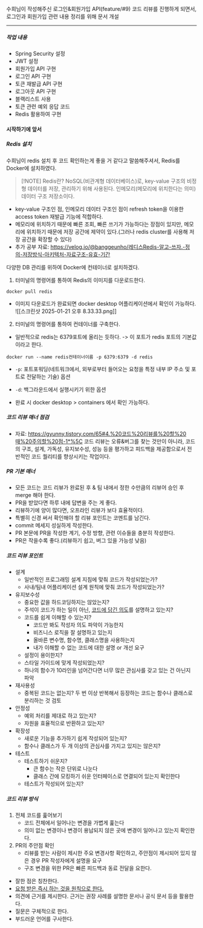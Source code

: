 수희님이 작성해주신 로그인&회원가입 API(feature/#9) 코드 리뷰를 진행하게 되면서, 로그인과 회원가입 관련 내용 정리를 위해 문서 개설

---
##### 작업 내용
- Spring Security 설정
- JWT 설정
- 회원가입 API 구현
- 로그인 API 구현
- 토큰 재발급 API 구현
- 로그아웃 API 구현
- 블랙리스트 사용
- 토큰 관련 예외 응답 코드
- Redis 활용하여 구현

#### 시작하기에 앞서
##### Redis 설치
수희님이 redis 설치 후 코드 확인하는게 좋을 거 같다고 말씀해주셔서, Redis를 Docker에 설치하였다.

> [!NOTE] Redis란?
> NoSQL(비관계형 데이터베이스)로, key-value 구조의 비정형 데이터를 저장, 관리하기 위해 사용된다. 인메모리(메모리에 위치한다는 의미) 데이터 구조 저장소이다.
* key-value 구조인 점, 인메모리 데이터 구조인 점이 refresh token을 이용한 access token 재발급 기능에 적합하다.
* 메모리에 위치하기 때문에 빠른 조회, 빠른 쓰기가 가능하다는 장점이 있지만, 메모리에 위치하기 때문에 저장 공간에 제약이 있다.(그러나 redis cluster를 사용해 저장 공간을 확장할 수 있다)
* 추가 공부 자료: https://velog.io/@banggeunho/레디스Redis-알고-쓰자.-정의-저장방식-아키텍처-자료구조-유효-기간

다양한 DB 관리를 위하여 Docker에 컨테이너로 설치하겠다.

1. 터미널의 명령어를 통하여 Redis의 이미지를 다운로드한다.
```
docker pull redis
```

* 이미지 다운로드가 완료되면 docker desktop 어플리케이션에서 확인이 가능하다.
![[스크린샷 2025-01-21 오후 8.33.33.png]]
2. 터미널의 명령어를 통하여 컨테이너를 구축한다.
* 일반적으로 redis는 6379포트에 올리는 듯하다. -> 이 포트가 redis 포트의 기본값이라고 한다.
```
docker run --name redis컨테이너이름 -p 6379:6379 -d redis
```
* `-p`: 포트포워딩(네트워크에서, 외부로부터 들어오는 요청을 특정 내부 IP 주소 및 포트로 전달하는 기술) 옵션
* `-d`: 백그라운드에서 실행시키기 위한 옵션

* 완료 시 docker desktop > containers 에서 확인 가능하다.

##### 코드 리뷰 매너 점검
* 자료: https://gyunny.tistory.com/65#4.%20코드%20리뷰를%20할%20때%20주의할%20점-1*%5C
코드 리뷰는 오류&버그를 찾는 것만이 아니라, 코드의 구조, 설계, 가독성, 유지보수성, 성능 등을 평가하고 피드백을 제공함으로서 전반적인 코드 퀄리티를 향상시키는 작업이다.

##### PR 기본 매너
* 모든 코드는 코드 리뷰가 완료된 후 & 팀 내에서 정한 수만큼의 리뷰어 승인 후 merge 해야 한다.
* PR을 받았다면 하루 내에 답변을 주는 게 좋다.
* 리뷰하기에 양이 많다면, 오프라인 리뷰가 보다 효율적이다.
* 특별히 신경 써서 확인해야 할 리뷰 포인트는 코멘트를 남긴다.
* commit 메세지 성실하게 작성한다.
* PR 본문에 PR을 작성한 계기, 수정 방향, 관련 이슈들을 충분히 작성한다.
* PR은 작을수록 좋다.(리뷰하기 쉽고, 버그 있을 가능성 낮음)

##### 코드 리뷰 포인트
* 설계
	* 일반적인 프로그래밍 설계 지침에 맞춰 코드가 작성되었는가?
	* 사내/팀내 어플리케이션 설계 원칙에 맞춰 코드가 작성되었는가?
* 유지보수성
	* 중요한 값을 하드코딩하지는 않았는지?
	* 주석이 코드가 하는 일이 아닌, <u>코드에 담긴 의도</u>를 설명하고 있는지?
	* 코드를 쉽게 이해할 수 있는지?
		* 코드만 봐도 작성자 의도 파악이 가능한지
		* 비즈니스 로직을 잘 설명하고 있는지
		* 올바른 변수명, 함수명, 클래스명을 사용하는지
		* 내가 이해할 수 없는 코드에 대한 설명 or 개선 요구
	* 설정이 용이한지?
	* 스타일 가이드에 맞게 작성되었는지?
	* 하나의 함수가 10라인을 넘어간다면 너무 많은 관심사를 갖고 있는 건 아닌지 파악
* 재사용성
	* 중복된 코드는 없는지? 두 번 이상 반복해서 등장하는 코드는 함수나 클래스로 분리하는 것 검토
* 안정성
	* 예외 처리를 제대로 하고 있는지? 
	* 자원을 효율적으로 반환하고 있는지?
* 확장성
	* 새로운 기능을 추가하기 쉽게 작성되어 있는지?
	* 함수나 클래스가 두 개 이상의 관심사를 가지고 있지는 않은지?
* 테스트
	* 테스트하기 쉬운지?
		* 큰 함수는 작은 단위로 나눈다
		* 클래스 간에 모킹하기 쉬운 인터페이스로 연결되어 있는지 확인한다
	* 테스트가 작성되어 있는지?

##### 코드 리뷰 방식
1. 전체 코드를 훑어보기
	* 코드 전체에서 일어나는 변경을 가볍게 훑는다
	* 의미 없는 변경이나 변경이 용납되지 않은 곳에 변경이 일어나고 있는지 확인한다.
2. PR의 주안점 확인
	* 리뷰를 받는 사람이 제시한 주요 변경사항 확인하고, 주안점이 제시되어 있지 않은 경우 PR 작성자에게 설명을 요구
	* 구조 변경을 위한 PR은 빠른 피드백과 동료 전달을 요한다.
* 잘한 점은 칭찬한다.
* <u>요청 받은 즉시 하는 것을 원칙으로 한다.</u>
* 의견에 근거를 제시한다. 근거는 권장 사례를 설명한 문서나 공식 문서 등을 활용한다.
* 질문은 구체적으로 한다.
* 부드러운 언어를 구사한다.


